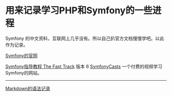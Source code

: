 # 用来记录学习PHP和Symfony的一些进程
Symfony 的中文资料，互联网上几乎没有。所以自己扒官方文档慢慢学吧。以此作为记录。

[Symfony的官网](https://symfony.com/)


[Symfony指导教程 The Fast Track](https://symfony.com/book) 版本 6
[SymfonyCasts](https://symfonycasts.com/) 一个付费的视频学习Symfony的网站。

---
[Markdown的语法记录](https://github.com/sznzn/study-php-symfony/blob/main/Readme-Markdown.md)